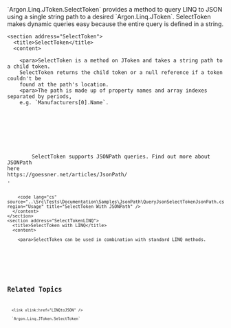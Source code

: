 <?xml version="1.0" encoding="utf-8"?>
<topic id="SelectToken" revisionNumber="1">
  <developerConceptualDocument xmlns="http://ddue.schemas.microsoft.com/authoring/2003/5" xmlns:xlink="http://www.w3.org/1999/xlink">
      `Argon.Linq.JToken.SelectToken`
      provides a method to query LINQ to JSON using a single string path to a desired
      `Argon.Linq.JToken`.
      SelectToken makes dynamic queries easy because the entire query is defined in a string.


    <section address="SelectToken">
      <title>SelectToken</title>
      <content>

        <para>SelectToken is a method on JToken and takes a string path to a child token.
        SelectToken returns the child token or a null reference if a token couldn't be
        found at the path's location.
        <para>The path is made up of property names and array indexes separated by periods,
        e.g. `Manufacturers[0].Name`.

<code lang="cs" source="..\Src\Tests\Documentation\LinqToJsonTests.cs" region="SelectTokenComplex" title="SelectToken Example" />
      </content>
    </section>
    <section address="SelectTokenJSONPath">
      <title>SelectToken with JSONPath</title>
      <content>
        <para>SelectToken supports JSONPath queries. Find out more about JSONPath <externalLink>
<linkText>here</linkText>
<linkUri>https://goessner.net/articles/JsonPath/</linkUri>
</externalLink>.

        <code lang="cs" source="..\Src\Tests\Documentation\Samples\JsonPath\QueryJsonSelectTokenJsonPath.cs" region="Usage" title="SelectToken With JSONPath" />
      </content>
    </section>
    <section address="SelectTokenLINQ">
      <title>SelectToken with LINQ</title>
      <content>

        <para>SelectToken can be used in combination with standard LINQ methods.
<code lang="cs" source="..\Src\Tests\Documentation\LinqToJsonTests.cs" region="SelectTokenLinq" title="SelectToken With LINQ Example" />
      </content>
    </section>


## Related Topics
      <link xlink:href="LINQtoJSON" />

      `Argon.Linq.JToken.SelectToken`